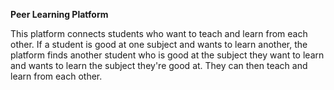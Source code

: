 **Peer Learning Platform**

This platform connects students who want to teach and learn from each other. If a student is good at one subject and wants to learn another, the platform finds another student who is good at the subject they want to learn and wants to learn the subject they're good at. They can then teach and learn from each other.
